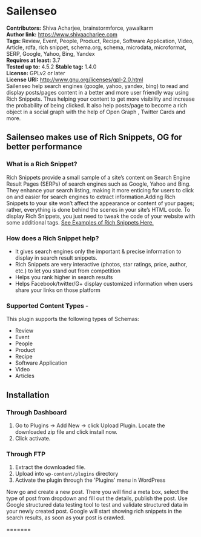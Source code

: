  
# Sailenseo #
**Contributors:** Shiva Acharjee, brainstormforce, yawalkarm  
**Author link:** https://www.shivaacharjee.com  
**Tags:** Review, Event, People, Product, Recipe, Software Application, Video, Article, rdfa, rich snippet, schema.org, schema, microdata, microformat, SERP, Google, Yahoo, Bing, Yandex  
**Requires at least:** 3.7  
**Tested up to:** 4.5.2 
**Stable tag:** 1.4.0  
**License:** GPLv2 or later  
**License URI:** http://www.gnu.org/licenses/gpl-2.0.html  
Sailenseo  help search engines (google, yahoo, yandex, bing) to read and display posts/pages content in a better and more user friendly way using Rich Snippets. Thus helping your content to get more visibility and increase the probability of being clicked. It also help posts/page to become a rich object in a social graph with the help of Open Graph , Twitter Cards and more.

## Sailenseo makes use of  Rich Snippets, OG for better performance ##

### What is a Rich Snippet? ###
Rich Snippets provide a small sample of a site’s content on Search Engine Result Pages (SERPs) of search engines such as Google, Yahoo and Bing. They enhance your search listing, making it more enticing for users to click on and easier for search engines to extract information.Adding Rich Snippets to your site won’t affect the appearance or content of your pages; rather, everything is done behind the scenes in your site’s HTML code. To display Rich Snippets, you just need to tweak the code of your website with some additional tags.
[See Examples of Rich Snippets Here.](http://www.6smarketing.com/blog/what-are-rich-snippets-and-when-to-use-them/ "Rich Snippets Examples")

### How does a Rich Snippet help? ###
- It gives search engines only the important & precise information to display in search result snippets.
- Rich Snippets are very interactive (photos, star ratings, price, author, etc.) to let you stand out from competition
- Helps you rank higher in search results
- Helps Facebook/twitter/G+ display customized  information when users share your links on those platform



### Supported Content Types - ###
This plugin supports the following types of Schemas:
* Review
* Event
* People
* Product
* Recipe
* Software Application
* Video
* Articles 

 

## Installation ##

### Through Dashboard ###
1. Go to Plugins -> Add New -> click Upload Plugin. Locate the downloaded zip file and click install now.
2. Click activate. 

### Through FTP ###
1. Extract the downloaded file. 
1. Upload into `wp-content/plugins` directory
2. Activate the plugin through the 'Plugins' menu in WordPress

Now go and create a new post. There you will find a meta box, select the type of post from dropdown and fill out the details, publish the post. Use <a herf="https://search.google.com/structured-data/testing-tool">Google structured data testing tool</a> to test and validate structured data in your newly created post. 
Google will start showing rich snippets in the search results, as soon as your post is crawled.

=======
 
